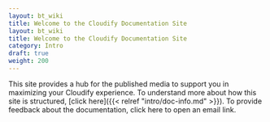 ```yaml
---
layout: bt_wiki
title: Welcome to the Cloudify Documentation Site
layout: bt_wiki
title: Welcome to the Cloudify Documentation Site
category: Intro
draft: true
weight: 200
---
```


This site provides a hub for the published media to support you in maximizing your Cloudify experience. To understand more about how this site is structured, [click here]({{< relref "intro/doc-info.md" >}}).
To provide feedback about the documentation, click here to open an email link. 


